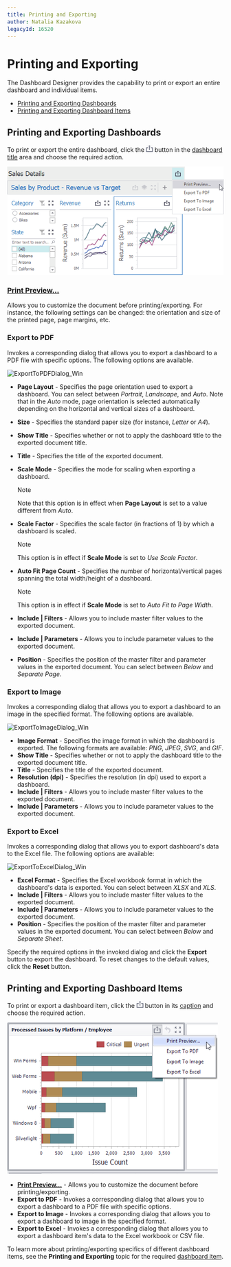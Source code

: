 ```yaml
---
title: Printing and Exporting
author: Natalia Kazakova
legacyId: 16520
---
```

# Printing and Exporting
The Dashboard Designer provides the capability to print or export an entire dashboard and individual items.
* [Printing and Exporting Dashboards](#printing-dashboards)
* [Printing and Exporting Dashboard Items](#printing-dashboard-items)

## <a name="printing-dashboards"/>Printing and Exporting Dashboards
To print or export the entire dashboard, click the ![ExportToButtonDashboard_Designer](../../images/img23662.png) button in the [dashboard title](dashboard-layout/dashboard-title.md) area and choose the required action.

![WinViewer_Printing](../../images/img22453.png)

### [Print Preview...](ui-elements/print-preview.md)

Allows you to customize the document before printing/exporting. For instance, the following settings can be changed: the orientation and size of the printed page, page margins, etc.

### Export to PDF

Invokes a corresponding dialog that allows you to export a dashboard to a PDF file with specific options. The following options are available.

![ExportToPDFDialog_Win](../../images/img22909.png)
* **Page Layout** - Specifies the page orientation used to export a dashboard. You can select between _Portrait_, _Landscape_, and _Auto_. Note that in the _Auto_ mode, page orientation is selected automatically depending on the horizontal and vertical sizes of a dashboard.
* **Size** - Specifies the standard paper size (for instance, _Letter_ or _A4_).
* **Show Title** - Specifies whether or not to apply the dashboard title to the exported document title.
* **Title** - Specifies the title of the exported document.
* **Scale Mode** - Specifies the mode for scaling when exporting a dashboard.
	
	> [!NOTE]
	> Note that this option is in effect when **Page Layout** is set to a value different from _Auto_.
* **Scale Factor** - Specifies the scale factor (in fractions of 1) by which a dashboard is scaled.
	
	> [!NOTE]
	> This option is in effect if **Scale Mode** is set to _Use Scale Factor_.
* **Auto Fit Page Count** - Specifies the number of horizontal/vertical pages spanning the total width/height of a dashboard.
	
	> [!NOTE]
	> This option is in effect if **Scale Mode** is set to _Auto Fit to Page Width_.
* **Include | Filters** - Allows you to include master filter values to the exported document.
* **Include | Parameters** - Allows you to include parameter values to the exported document.
* **Position** - Specifies the position of the master filter and parameter values in the exported document. You can select between _Below_ and _Separate Page_.

### Export to Image

Invokes a corresponding dialog that allows you to export a dashboard to an image in the specified format. The following options are available.

![ExportToImageDialog_Win](../../images/img22910.png)
* **Image Format** - Specifies the image format in which the dashboard is exported. The following formats are available: _PNG_, _JPEG_, _SVG_, and _GIF_.
* **Show Title** - Specifies whether or not to apply the dashboard title to the exported document title.
* **Title** - Specifies the title of the exported document.
* **Resolution (dpi)** - Specifies the resolution (in dpi) used to export a dashboard.
* **Include | Filters** - Allows you to include master filter values to the exported document.
* **Include | Parameters** - Allows you to include parameter values to the exported document.

### Export to Excel

Invokes a corresponding dialog that allows you to export dashboard's data to the Excel file. The following options are available:

![ExportToExcelDialog_Win](../../images/img128217.png)
* **Excel Format** - Specifies the Excel workbook format in which the dashboard's data is exported. You can select between _XLSX_ and _XLS_.
* **Include | Filters** - Allows you to include master filter values to the exported document.
* **Include | Parameters** - Allows you to include parameter values to the exported document.
* **Position** - Specifies the position of the master filter and parameter values in the exported document. You can select between _Below_ and _Separate Sheet_.

Specify the required options in the invoked dialog and click the **Export** button to export the dashboard. To reset changes to the default values, click the **Reset** button.

## <a name="printing-dashboard-items"/>Printing and Exporting Dashboard Items
To print or export a dashboard item, click the ![Printing_PrintButton](../../images/img19552.png) button in its [caption](dashboard-layout/dashboard-item-caption.md) and choose the required action.

![Printing_PrintElementWIn](../../images/img19611.png)
* **[Print Preview...](ui-elements/print-preview.md)** - Allows you to customize the document before printing/exporting.
* **Export to PDF** - Invokes a corresponding dialog that allows you to export a dashboard to a PDF file with specific options.
* **Export to Image** - Invokes a corresponding dialog that allows you to export a dashboard to image in the specified format.
* **Export to Excel** - Invokes a corresponding dialog that allows you to export a dashboard item's data to the Excel workbook or CSV file.

To learn more about printing/exporting specifics of different dashboard items, see the **Printing and Exporting** topic for the required [dashboard item](../dashboard-viewer/dashboard-items.md).